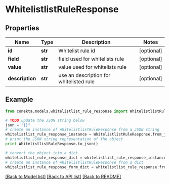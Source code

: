 # WhitelistlistRuleResponse


## Properties
Name | Type | Description | Notes
------------ | ------------- | ------------- | -------------
**id** | **str** | Whitelist rule id | [optional] 
**field** | **str** | field used for whitelists rule | [optional] 
**value** | **str** | value used for whitelists rule | [optional] 
**description** | **str** | use an description for whitelisted rule | [optional] 

## Example

```python
from conekta.models.whitelistlist_rule_response import WhitelistlistRuleResponse

# TODO update the JSON string below
json = "{}"
# create an instance of WhitelistlistRuleResponse from a JSON string
whitelistlist_rule_response_instance = WhitelistlistRuleResponse.from_json(json)
# print the JSON string representation of the object
print WhitelistlistRuleResponse.to_json()

# convert the object into a dict
whitelistlist_rule_response_dict = whitelistlist_rule_response_instance.to_dict()
# create an instance of WhitelistlistRuleResponse from a dict
whitelistlist_rule_response_form_dict = whitelistlist_rule_response.from_dict(whitelistlist_rule_response_dict)
```
[[Back to Model list]](../README.md#documentation-for-models) [[Back to API list]](../README.md#documentation-for-api-endpoints) [[Back to README]](../README.md)


